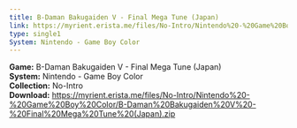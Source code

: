 ```yaml
---
title: B-Daman Bakugaiden V - Final Mega Tune (Japan)
link: https://myrient.erista.me/files/No-Intro/Nintendo%20-%20Game%20Boy%20Color/B-Daman%20Bakugaiden%20V%20-%20Final%20Mega%20Tune%20(Japan).zip
type: single1
System: Nintendo - Game Boy Color
---
```

<b>Game:</b> B-Daman Bakugaiden V - Final Mega Tune (Japan)<br>
<b>System:</b> Nintendo - Game Boy Color<br>
<b>Collection:</b> No-Intro<br>
<b>Download:</b> https://myrient.erista.me/files/No-Intro/Nintendo%20-%20Game%20Boy%20Color/B-Daman%20Bakugaiden%20V%20-%20Final%20Mega%20Tune%20(Japan).zip